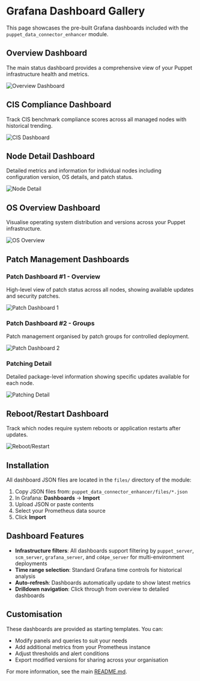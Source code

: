 # Grafana Dashboard Gallery

This page showcases the pre-built Grafana dashboards included with the `puppet_data_connector_enhancer` module.

## Overview Dashboard

The main status dashboard provides a comprehensive view of your Puppet infrastructure health and metrics.

![Overview Dashboard](images/overview%20dashboard.png)

## CIS Compliance Dashboard

Track CIS benchmark compliance scores across all managed nodes with historical trending.

![CIS Dashboard](images/cis%20dashboard.png)

## Node Detail Dashboard

Detailed metrics and information for individual nodes including configuration version, OS details, and patch status.

![Node Detail](images/node%20detail.png)

## OS Overview Dashboard

Visualise operating system distribution and versions across your Puppet infrastructure.

![OS Overview](images/os%20overview.png)

## Patch Management Dashboards

### Patch Dashboard #1 - Overview

High-level view of patch status across all nodes, showing available updates and security patches.

![Patch Dashboard 1](images/patch%20dashboard%20%231.png)

### Patch Dashboard #2 - Groups

Patch management organised by patch groups for controlled deployment.

![Patch Dashboard 2](images/patch%20dashboard%20%232.png)

### Patching Detail

Detailed package-level information showing specific updates available for each node.

![Patching Detail](images/patching%20detail.png)

## Reboot/Restart Dashboard

Track which nodes require system reboots or application restarts after updates.

![Reboot/Restart](images/reboot%3Arestart.png)

## Installation

All dashboard JSON files are located in the `files/` directory of the module:

1. Copy JSON files from: `puppet_data_connector_enhancer/files/*.json`
2. In Grafana: **Dashboards** → **Import**
3. Upload JSON or paste contents
4. Select your Prometheus data source
5. Click **Import**

## Dashboard Features

- **Infrastructure filters**: All dashboards support filtering by `puppet_server`, `scm_server`, `grafana_server`, and `cd4pe_server` for multi-environment deployments
- **Time range selection**: Standard Grafana time controls for historical analysis
- **Auto-refresh**: Dashboards automatically update to show latest metrics
- **Drilldown navigation**: Click through from overview to detailed dashboards

## Customisation

These dashboards are provided as starting templates. You can:

- Modify panels and queries to suit your needs
- Add additional metrics from your Prometheus instance
- Adjust thresholds and alert conditions
- Export modified versions for sharing across your organisation

For more information, see the main [README.md](README.md).
